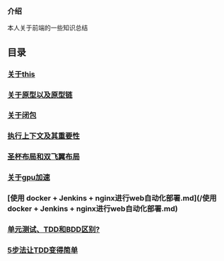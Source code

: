 ### 介绍
本人关于前端的一些知识总结

## 目录
### [关于this](/关于this.md)
### [关于原型以及原型链](/关于原型以及原型链.md)
### [关于闭包](/关于闭包.md)
### [执行上下文及其重要性](/执行上下文及其重要性.md)
### [圣杯布局和双飞翼布局](/圣杯布局和双飞翼布局.md)
### [关于gpu加速](/关于gpu加速.md)
### [使用 docker + Jenkins + nginx进行web自动化部署.md](/使用 docker + Jenkins + nginx进行web自动化部署.md)
### [单元测试、TDD和BDD区别?](/单元测试、TDD和BDD区别?.md)
### [5步法让TDD变得简单](/5步法让TDD变得简单.md)
